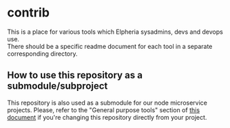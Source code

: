 # contrib
This is a place for various tools which Elpheria sysadmins, devs and devops use.  
There should be a specific readme document for each tool in a separate corresponding directory.

## How to use this repository as a submodule/subproject
This repository is also used as a submodule for our node microservice projects.
Please, refer to the "General purpose tools" section of [this document](https://github.com/qaap/node-handbook/blob/master/Microservice%20Development.md#general-purpose-tools) if you're changing this repository directly from your project.
